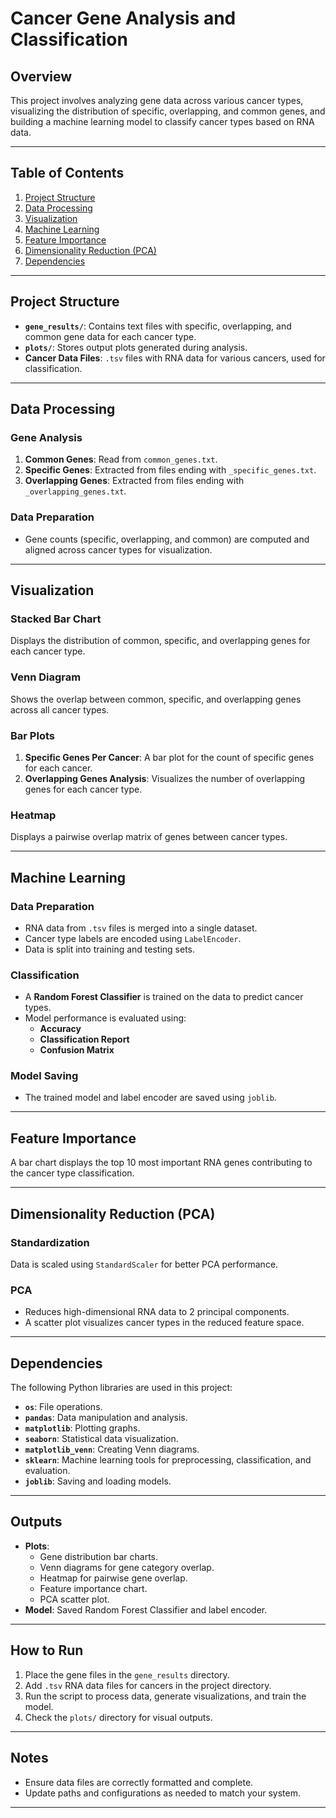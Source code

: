 # Cancer Gene Analysis and Classification

## Overview
This project involves analyzing gene data across various cancer types, visualizing the distribution of specific, overlapping, and common genes, and building a machine learning model to classify cancer types based on RNA data.

---

## Table of Contents
1. [Project Structure](#project-structure)
2. [Data Processing](#data-processing)
3. [Visualization](#visualization)
4. [Machine Learning](#machine-learning)
5. [Feature Importance](#feature-importance)
6. [Dimensionality Reduction (PCA)](#dimensionality-reduction-pca)
7. [Dependencies](#dependencies)

---

## Project Structure

- **`gene_results/`**: Contains text files with specific, overlapping, and common gene data for each cancer type.
- **`plots/`**: Stores output plots generated during analysis.
- **Cancer Data Files**: `.tsv` files with RNA data for various cancers, used for classification.

---

## Data Processing

### Gene Analysis
1. **Common Genes**: Read from `common_genes.txt`.
2. **Specific Genes**: Extracted from files ending with `_specific_genes.txt`.
3. **Overlapping Genes**: Extracted from files ending with `_overlapping_genes.txt`.

### Data Preparation
- Gene counts (specific, overlapping, and common) are computed and aligned across cancer types for visualization.

---

## Visualization

### Stacked Bar Chart
Displays the distribution of common, specific, and overlapping genes for each cancer type.

### Venn Diagram
Shows the overlap between common, specific, and overlapping genes across all cancer types.

### Bar Plots
1. **Specific Genes Per Cancer**: A bar plot for the count of specific genes for each cancer.
2. **Overlapping Genes Analysis**: Visualizes the number of overlapping genes for each cancer type.

### Heatmap
Displays a pairwise overlap matrix of genes between cancer types.

---

## Machine Learning

### Data Preparation
- RNA data from `.tsv` files is merged into a single dataset.
- Cancer type labels are encoded using `LabelEncoder`.
- Data is split into training and testing sets.

### Classification
- A **Random Forest Classifier** is trained on the data to predict cancer types.
- Model performance is evaluated using:
  - **Accuracy**
  - **Classification Report**
  - **Confusion Matrix**

### Model Saving
- The trained model and label encoder are saved using `joblib`.

---

## Feature Importance
A bar chart displays the top 10 most important RNA genes contributing to the cancer type classification.

---

## Dimensionality Reduction (PCA)

### Standardization
Data is scaled using `StandardScaler` for better PCA performance.

### PCA
- Reduces high-dimensional RNA data to 2 principal components.
- A scatter plot visualizes cancer types in the reduced feature space.

---

## Dependencies

The following Python libraries are used in this project:
- **`os`**: File operations.
- **`pandas`**: Data manipulation and analysis.
- **`matplotlib`**: Plotting graphs.
- **`seaborn`**: Statistical data visualization.
- **`matplotlib_venn`**: Creating Venn diagrams.
- **`sklearn`**: Machine learning tools for preprocessing, classification, and evaluation.
- **`joblib`**: Saving and loading models.

---

## Outputs

- **Plots**:
  - Gene distribution bar charts.
  - Venn diagrams for gene category overlap.
  - Heatmap for pairwise gene overlap.
  - Feature importance chart.
  - PCA scatter plot.
- **Model**: Saved Random Forest Classifier and label encoder.

---

## How to Run

1. Place the gene files in the `gene_results` directory.
2. Add `.tsv` RNA data files for cancers in the project directory.
3. Run the script to process data, generate visualizations, and train the model.
4. Check the `plots/` directory for visual outputs.

---

## Notes
- Ensure data files are correctly formatted and complete.
- Update paths and configurations as needed to match your system.

---
